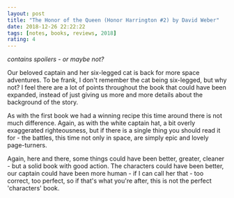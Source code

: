 ```yaml
---
layout: post
title: "The Honor of the Queen (Honor Harrington #2) by David Weber"
date: 2018-12-26 22:22:22
tags: [notes, books, reviews, 2018]
rating: 4
---
```


_contains spoilers - or maybe not?_

Our beloved captain and her six-legged cat is back for more space adventures. To be frank, I don't remember the cat being six-legged, but why not? I feel there are a lot of points throughout the book that could have been expanded, instead of just giving us more and more details about the background of the story.

As with the first book we had a winning recipe this time around there is not much difference. Again, as with the white captain hat, a bit overly exaggerated righteousness, but if there is a single thing you should read it for - the battles, this time not only in space, are simply epic and lovely page-turners.

Again, here and there, some things could have been better, greater, cleaner - but a solid book with good action. The characters could have been better, our captain could have been more human - if I can call her that - too correct, too perfect, so if that's what you're after, this is not the perfect 'characters' book.